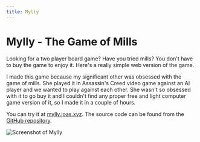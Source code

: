 ```yaml
---
title: Mylly
---
```


# Mylly - The Game of Mills

Looking for a two player board game? Have you tried mills? You don't have to buy
the game to enjoy it. Here's a really simple web version of the game.

I made this game because my significant other was obsessed with the game of
mills. She played it in Assassin's Creed video game against an AI player and we
wanted to play against each other. She wasn't so obsessed with it to go buy it
and I couldn't find any proper free and light computer game version of it, so I
made it in a couple of hours.

You can try it at [mylly.joas.xyz](https://mylly.joas.xyz). The source code can
be found from the [GitHub repository](https://github.com/joas8211/mylly).

![Screenshot of Mylly](/images/mylly.png)
